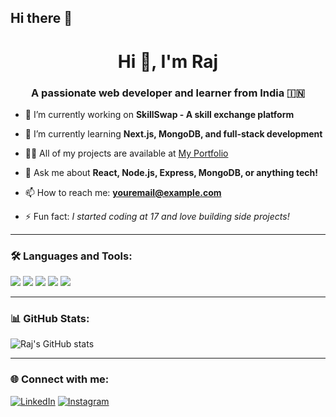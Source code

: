 ## Hi there 👋

<h1 align="center">Hi 👋, I'm Raj</h1>
<h3 align="center">A passionate web developer and learner from India 🇮🇳</h3>

- 🔭 I’m currently working on **SkillSwap - A skill exchange platform**

- 🌱 I’m currently learning **Next.js, MongoDB, and full-stack development**

- 👨‍💻 All of my projects are available at [My Portfolio](https://your-portfolio-link.com)

- 💬 Ask me about **React, Node.js, Express, MongoDB, or anything tech!**

- 📫 How to reach me: **youremail@example.com**

- ⚡ Fun fact: *I started coding at 17 and love building side projects!*

---

### 🛠️ Languages and Tools:

<p align="left">
  <img src="https://img.shields.io/badge/-React-black?style=flat-square&logo=react" />
  <img src="https://img.shields.io/badge/-Node.js-black?style=flat-square&logo=node.js" />
  <img src="https://img.shields.io/badge/-MongoDB-black?style=flat-square&logo=mongodb" />
  <img src="https://img.shields.io/badge/-JavaScript-black?style=flat-square&logo=javascript" />
  <img src="https://img.shields.io/badge/-Git-black?style=flat-square&logo=git" />
</p>

---

### 📊 GitHub Stats:

![Raj's GitHub stats](https://github-readme-stats.vercel.app/api?username=yourusername&show_icons=true&theme=radical)

---

### 🌐 Connect with me:

[![LinkedIn](https://img.shields.io/badge/-LinkedIn-blue?style=flat-square&logo=linkedin)](https://linkedin.com/in/yourprofile)
[![Instagram](https://img.shields.io/badge/-Instagram-pink?style=flat-square&logo=instagram)](https://instagram.com/yourhandle)
